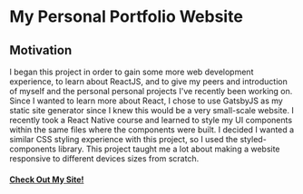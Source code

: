 # My Personal Portfolio Website

## Motivation
I began this project in order to gain some more web development experience, to learn about ReactJS, and to give my peers and introduction of myself and the personal personal projects I've recently been working on. Since I wanted to learn more about React, I chose to use GatsbyJS as my static site generator since I knew this would be a very small-scale website. I recently took a React Native course and learned to style my UI components within the same files where the components were built. I decided I wanted a similar CSS styling experience with this project, so I used the styled-components library. This project taught me a lot about making a website responsive to different devices sizes from scratch.

#### [Check Out My Site!](https://hubl.dev)
